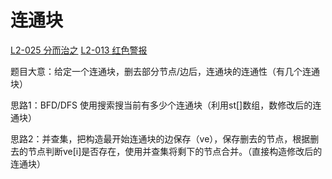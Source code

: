 # 连通块

[L2-025 分而治之](https://pintia.cn/problem-sets/994805046380707840/exam/problems/type/7?problemSetProblemId=994805056195379200&page=1)
[L2-013 红色警报](https://pintia.cn/problem-sets/994805046380707840/exam/problems/type/7?problemSetProblemId=994805063963230208&page=1)

题目大意：给定一个连通块，删去部分节点/边后，连通块的连通性（有几个连通块）

思路1：BFD/DFS 使用搜索搜当前有多少个连通块（利用st[]数组，数修改后的连通块）

思路2：并查集，把构造最开始连通块的边保存（ve），保存删去的节点，根据删去的节点判断ve[i]是否存在，使用并查集将剩下的节点合并。（直接构造修改后的连通块）
